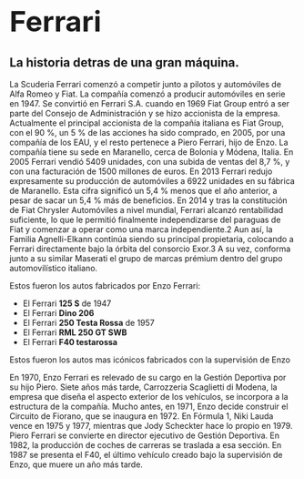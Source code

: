 <h1><sice><strong><span style="font-size:50px;">Ferrari</strong></h1>
<html>
<head>
	<h2>La historia detras de una gran máquina.</h2>
</head>
<body>

<p>La Scuderia Ferrari comenz&oacute; a competir junto a pilotos y autom&oacute;viles de Alfa Romeo y Fiat. La compa&ntilde;&iacute;a comenz&oacute; a producir autom&oacute;viles en serie en 1947. Se convirti&oacute; en Ferrari S.A. cuando en 1969 Fiat Group entr&oacute; a ser parte del Consejo de Administraci&oacute;n y se hizo accionista de la empresa. Actualmente el principal accionista de la compa&ntilde;&iacute;a italiana es Fiat Group, con el 90 %, un 5 % de las acciones ha sido comprado, en 2005, por una compa&ntilde;&iacute;a de los EAU, y el resto pertenece a Piero Ferrari, hijo de Enzo. La compa&ntilde;&iacute;a tiene su sede en Maranello, cerca de Bolonia y M&oacute;dena, Italia. En 2005 Ferrari vendi&oacute; 5409 unidades, con una subida de ventas del 8,7 %, y con una facturaci&oacute;n de 1500 millones de euros. En 2013 Ferrari redujo expresamente su producci&oacute;n de autom&oacute;viles a 6922 unidades en su f&aacute;brica de Maranello. Esta cifra signific&oacute; un 5,4 % menos que el a&ntilde;o anterior, a pesar de sacar un 5,4 % m&aacute;s de beneficios. En 2014 y tras la constituci&oacute;n de Fiat Chrysler Autom&oacute;viles a nivel mundial, Ferrari alcanz&oacute; rentabilidad suficiente, lo que le permiti&oacute; finalmente independizarse del paraguas de Fiat y comenzar a operar como una marca independiente.2​ Aun as&iacute;, la Familia Agnelli-Elkann contin&uacute;a siendo su principal propietaria, colocando a Ferrari directamente bajo la &oacute;rbita del consorcio Exor.3​ A su vez, conforma junto a su similar Maserati el grupo de marcas pr&eacute;mium dentro del grupo automovil&iacute;stico italiano.</p>

<p>Estos fueron los autos fabricados por Enzo Ferrari:</p>

<ul>
	<li>El Ferrari <strong>125 S</strong> de 1947</li>
	<li>El Ferrari <strong>Dino 206</strong></li>
	<li>El Ferrari <strong>250 Testa Rossa</strong> de 1957</li>
	<li>El Ferrari <strong>RML 250 GT SWB</strong></li>
	<li>El Ferrari <strong>F40 testarossa</strong></li>
</ul>

<p>Estos fueron los autos mas ic&oacute;nicos fabricados con la supervisi&oacute;n de Enzo</p>

<p>En 1970, Enzo Ferrari es relevado de su cargo en la Gesti&oacute;n Deportiva por su hijo Piero. Siete a&ntilde;os m&aacute;s tarde, Carrozzeria Scaglietti di Modena, la empresa que dise&ntilde;a el aspecto exterior de los veh&iacute;culos, se incorpora a la estructura de la compa&ntilde;&iacute;a. Mucho antes, en 1971, Enzo decide construir el Circuito de Fiorano, que se inaugura en 1972. En F&oacute;rmula 1, Niki Lauda vence en 1975 y 1977, mientras que Jody Scheckter hace lo propio en 1979. Piero Ferrari se convierte en director ejecutivo de Gesti&oacute;n Deportiva. En 1982, la producci&oacute;n de coches de carreras se traslada a esa secci&oacute;n. En 1987 se presenta el F40, el &uacute;ltimo veh&iacute;culo creado bajo la supervisi&oacute;n de Enzo, que muere un a&ntilde;o m&aacute;s tarde.</p>
</body>
</html>

